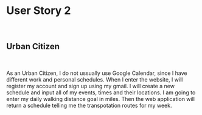 <h1>User Story 2</h1>
<br>
<h2>Urban Citizen</h2>
<br>
<p>As an Urban Citizen, I do not ussually use Google Calendar, since I have different work and personal schedules.
  When I enter the website, I will register my account and sign up using my gmail. I will create a new schedule and input all 
  of my events, times and their locations. I am going to enter my daily walking distance goal in miles. Then the web application will return a schedule telling me the transpotation routes for my week. 
</p>
